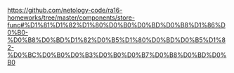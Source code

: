 https://github.com/netology-code/ra16-homeworks/tree/master/components/store-func#%D1%81%D1%82%D1%80%D0%B0%D0%BD%D0%B8%D1%86%D0%B0-%D0%B8%D0%BD%D1%82%D0%B5%D1%80%D0%BD%D0%B5%D1%82-%D0%BC%D0%B0%D0%B3%D0%B0%D0%B7%D0%B8%D0%BD%D0%B0
  
